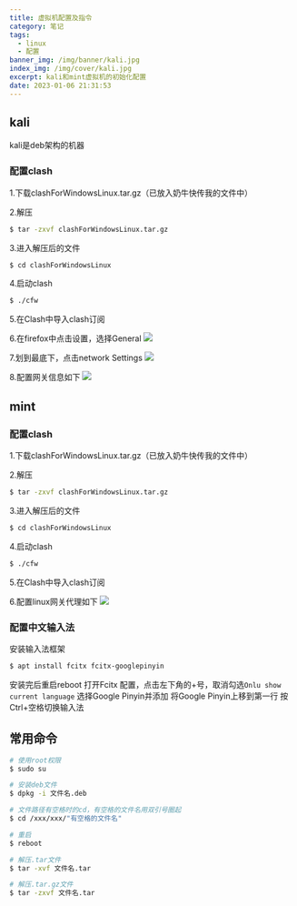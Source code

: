 ```yaml
---
title: 虚拟机配置及指令
category: 笔记
tags:
  - linux
  - 配置
banner_img: /img/banner/kali.jpg
index_img: /img/cover/kali.jpg
excerpt: kali和mint虚拟机的初始化配置
date: 2023-01-06 21:31:53
---
```

## kali
kali是deb架构的机器
### 配置clash
1.下载clashForWindowsLinux.tar.gz（已放入奶牛快传我的文件中）

2.解压
```bash
$ tar -zxvf clashForWindowsLinux.tar.gz
```

3.进入解压后的文件
```bash
$ cd clashForWindowsLinux
```

4.启动clash
```bash
$ ./cfw
```

5.在Clash中导入clash订阅

6.在firefox中点击设置，选择General
![](/img/content/linux_clash/general.jpg)

7.划到最底下，点击network Settings
![](/img/content/linux_clash/net_settings.jpg)

8.配置网关信息如下
![](/img/content/linux_clash/kali_gateway.jpg)


## mint
### 配置clash
1.下载clashForWindowsLinux.tar.gz（已放入奶牛快传我的文件中）

2.解压
```bash
$ tar -zxvf clashForWindowsLinux.tar.gz
```

3.进入解压后的文件
```bash
$ cd clashForWindowsLinux
```

4.启动clash
```bash
$ ./cfw
```

5.在Clash中导入clash订阅

6.配置linux网关代理如下
![](/img/content/linux_clash/gateway.jpg)

### 配置中文输入法
安装输入法框架
```bash
$ apt install fcitx fcitx-googlepinyin
```
安装完后重启reboot
打开Fcitx 配置，点击左下角的+号，取消勾选`Onlu show current language`
选择Google Pinyin并添加
将Google Pinyin上移到第一行
按Ctrl+空格切换输入法

## 常用命令
```bash
# 使用root权限
$ sudo su

# 安装deb文件
$ dpkg -i 文件名.deb

# 文件路径有空格时的cd，有空格的文件名用双引号圈起
$ cd /xxx/xxx/"有空格的文件名"

# 重启
$ reboot

# 解压.tar文件
$ tar -xvf 文件名.tar

# 解压.tar.gz文件
$ tar -zxvf 文件名.tar
```